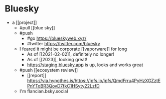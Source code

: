 # Bluesky

- a [[project]]
  - #pull [[blue sky]]
  - #push 
    - #go https://blueskyweb.xyz/
    - #twitter https://twitter.com/bluesky
  - I feared it might be corporate [[vaporware]] for long
    - As of [[2021-02-02]], definitely no longer!
    - As of [[2023]], looking great!
    - https://staging.bluesky.app is up, looks and works great
  - #push [[ecosystem review]]
    - [[report]] https://via.hypothes.is/https://ipfs.io/ipfs/QmdFrru4PyHzXGZztEPnYToBR3QovD7fkC1HSyty22LzfD
  - I'm flancian.bsky.social

